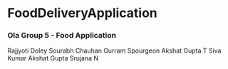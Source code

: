 # FoodDeliveryApplication
### Ola Group 5 - Food Application

Rajjyoti Doley
Sourabh Chauhan
Gurram Spourgeon
Akshat Gupta
T Siva Kumar
Akshat Gupta
Srujana N

